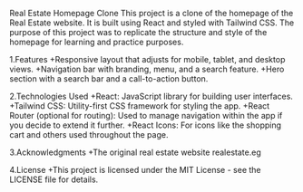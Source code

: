 Real Estate Homepage Clone
This project is a clone of the homepage of the Real Estate website. It is built using React and styled with Tailwind CSS. The purpose of this project was to replicate the structure and style of the homepage for learning and practice purposes.



1.Features
+Responsive layout that adjusts for mobile, tablet, and desktop views.
+Navigation bar with branding, menu, and a search feature.
+Hero section with a search bar and a call-to-action button.

2.Technologies Used
+React: JavaScript library for building user interfaces.
+Tailwind CSS: Utility-first CSS framework for styling the app.
+React Router (optional for routing): Used to manage navigation within the app if you decide to extend it further.
+React Icons: For icons like the shopping cart and others used throughout the page.

3.Acknowledgments
+The original real estate website realestate.eg

4.License
+This project is licensed under the MIT License - see the LICENSE file for details.
